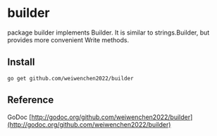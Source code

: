 # builder

package builder implements Builder. It is similar to strings.Builder,
but provides more convenient Write methods.

## Install

`go get github.com/weiwenchen2022/builder`


## Reference

GoDoc [http://godoc.org/github.com/weiwenchen2022/builder](http://godoc.org/github.com/weiwenchen2022/builder)
